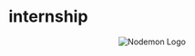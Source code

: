 # internship

<p align="center">
  <img src="https://raw.githubusercontent.com/patison5/internship/master/Rosbank.gif" alt="Nodemon Logo">
</p>
